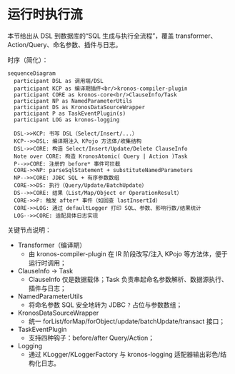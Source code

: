# 运行时执行流

本节给出从 DSL 到数据库的“SQL 生成与执行全流程”，覆盖 transformer、Action/Query、命名参数、插件与日志。

时序（简化）：

```mermaid
sequenceDiagram
  participant DSL as 调用端/DSL
  participant KCP as 编译期插件<br/>kronos-compiler-plugin
  participant CORE as kronos-core<br/>ClauseInfo/Task
  participant NP as NamedParameterUtils
  participant DS as KronosDataSourceWrapper
  participant P as TaskEventPlugin(s)
  participant LOG as kronos-logging

  DSL->>KCP: 书写 DSL（Select/Insert/...）
  KCP-->>DSL: 编译期注入 KPojo 方法体/收集结构
  DSL->>CORE: 构造 Select/Insert/Update/Delete ClauseInfo
  Note over CORE: 构造 KronosAtomic( Query | Action )Task
  P-->>CORE: 注册的 before* 事件可拦截
  CORE->>NP: parseSqlStatement + substituteNamedParameters
  NP-->>CORE: JDBC SQL + 有序参数数组
  CORE->>DS: 执行（Query/Update/BatchUpdate）
  DS-->>CORE: 结果（List/Map/Object or OperationResult）
  CORE->>P: 触发 after* 事件（如回查 lastInsertId）
  CORE->>LOG: 通过 defaultLogger 打印 SQL、参数、影响行数/结果统计
  LOG-->>CORE: 适配具体日志实现
```

关键节点说明：
- Transformer（编译期）
  - 由 kronos-compiler-plugin 在 IR 阶段改写/注入 KPojo 等方法体，便于运行时调用；
- ClauseInfo -> Task
  - ClauseInfo 仅是数据载体；Task 负责串起命名参数解析、数据源执行、插件与日志；
- NamedParameterUtils
  - 将命名参数 SQL 安全地转为 JDBC `?` 占位与参数数组；
- KronosDataSourceWrapper
  - 统一 forList/forMap/forObject/update/batchUpdate/transact 接口；
- TaskEventPlugin
  - 支持四种钩子：before/after Query/Action；
- Logging
  - 通过 KLogger/KLoggerFactory 与 kronos-logging 适配器输出彩色/结构化日志。
